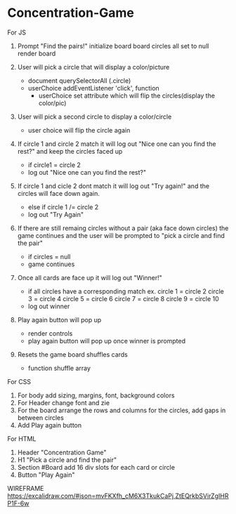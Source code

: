 # Concentration-Game
For JS
1. Prompt "Find the pairs!"
    initialize board
        board circles all set to null
        render board
2. User will pick a circle that will display a color/picture
    - document querySelectorAll (.circle)
   - userChoice addEventListener 'click', function
        - userChoice set attribute which will flip the circles(display the color/pic)

3. User will pick a second circle to display a color/circle
    - user choice will flip the circle again
4. If circle 1 and circle 2 match it will log out "Nice one can you find the rest?" and keep the circles faced up
    - if circle1 = circle 2 
    - log out "Nice one can you find the rest?"
5. If circle 1 and cicle 2 dont match it will log out "Try again!" and the circles will face down again.
    - else if circle 1 /= circle 2 
    - log out "Try Again"
6. If there are still remaing circles without a pair (aka face down circles) the game continues and the user will be prompted to "pick a circle and find the pair"
    - if circles = null
    - game continues
7. Once all cards are face up it will log out "Winner!"
    - if all circles have a corresponding match
    ex. circle 1 = circle 2
        circle 3 = circle 4
        circle 5 = circle 6
        circle 7 = circle 8
        circle 9 = circle 10
    - log out winner 
8. Play again button will pop up
    - render controls
    - play again button will pop up once winner is prompted
9. Resets the game board shuffles cards
    - function shuffle array

For CSS

1. For body add sizing, margins, font, background colors
2. For Header change font and zie
3. For the board arrange the rows and columns for the circles, add gaps in between circles
4. Add Play again button

For HTML
1. Header "Concentration Game"
2. H1 "Pick a circle and find the pair"
3. Section #Board 
    add 16 div slots for each card or circle
4. Button "Play Again"


 WIREFRAME
 https://excalidraw.com/#json=mvFKXfh_cM6X3TkukCaPj,ZtEQrkbSVirZgIHRP1F-6w
